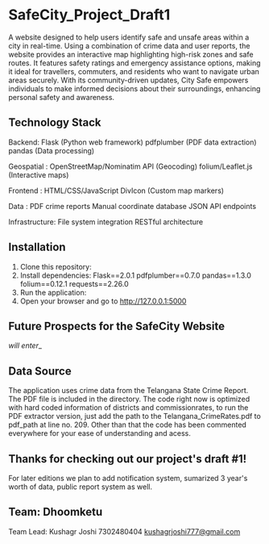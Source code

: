 # SafeCity_Project_Draft1
A website designed to help users identify safe and unsafe areas within a city in real-time. 
Using a combination of crime data and user reports, the website provides an interactive map highlighting high-risk zones and safe routes.
It features safety ratings and emergency assistance options, making it ideal for travellers, commuters, and residents who want to navigate urban areas securely. 
With its community-driven updates, City Safe empowers individuals to make informed decisions about their surroundings, enhancing personal safety and awareness.

## Technology Stack
Backend:
  Flask (Python web framework)
  pdfplumber (PDF data extraction)
  pandas (Data processing)

Geospatial :
  OpenStreetMap/Nominatim API (Geocoding)
  folium/Leaflet.js (Interactive maps)

Frontend :
  HTML/CSS/JavaScript
  DivIcon (Custom map markers)

Data :
  PDF crime reports
  Manual coordinate database
  JSON API endpoints

Infrastructure:
  File system integration
  RESTful architecture

## Installation

1. Clone this repository:
2. Install dependencies:
  Flask==2.0.1
  pdfplumber==0.7.0
  pandas==1.3.0
  folium==0.12.1
  requests==2.26.0
3. Run the application:
4. Open your browser and go to http://127.0.0.1:5000

## Future Prospects for the SafeCity Website
_will enter__

## Data Source
The application uses crime data from the Telangana State Crime Report. The PDF file is included in the directory.
The code right now is optimized with hard coded information of districts and commissionrates, to run the PDF extractor version, just add the path to the Telangana_CrimeRates.pdf
to pdf_path at line no. 209.
Other than that the code has been commented everywhere for your ease of understanding and acess.

## Thanks for checking out our project's draft #1!
For later editions we plan to add notification system, sumarized 3 year's worth of data, public report system as well.

## Team: Dhoomketu
Team Lead: Kushagr Joshi
7302480404
kushagrjoshi777@gmail.com
